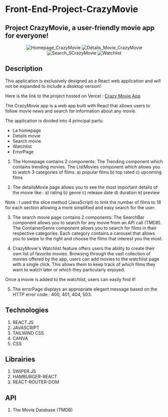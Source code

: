# Front-End-Project-CrazyMovie
## Project CrazyMovie, a user-friendly movie app for everyone!
<div align="center">
  <img src="https://github.com/GMKRAKEN23/Front-end-Project-CrazyMovie/assets/149949090/7c0bd02f-7dd3-4bfa-9530-e1f77facb1d6" alt="Homepage_CrazyMovie";">
  <img src="https://github.com/GMKRAKEN23/Front-end-Project-CrazyMovie/assets/149949090/bddb5958-6736-41db-9b05-0d58dcc2ee61" alt="Détails_Movie_CrazyMovie";">
  <img src="https://github.com/GMKRAKEN23/Front-end-Project-CrazyMovie/assets/149949090/d20a54a9-84bb-4f56-8e99-d0938ca244e8" alt="Search_SCrazyMovie">
  <img src="https://github.com/GMKRAKEN23/Front-end-Project-CrazyMovie/assets/149949090/76546817-7c50-4c30-9c41-c1e3eda1f53e" alt="Watchlist">
</div>

## Description 
This application is exclusively designed as a React web application and will not be expanded to include a desktop version! 

Here is the link to the project hosted on Vercel : [Crazy Movie App](https://front-end-project-crazy-movie.vercel.app/)   

The CrazyMovie app is a web app built with React that allows users to follow movie news and search for information about any movie.

The application is divided into 4 principal parts:

- La homepage
- Details movie
- Search movie
- Watchlist
- ErrorPage   
  
1. The Homepage contains 2 components: 
The Trending component which contains trending movies.
The ListMovies component which allows you to watch 3 categories of films:
a) popular films 
b) top rated 
c) upcoming films

2. The detailsMovie page allows you to see the most important details of the movie like :
a) rating
b) genre
c) release date
d) duration
e) preview

Note : I used the slice method (JavaScript) to limit the number of films to 18 for each section allowing a more simplified and easy search for the user.

3. The search movie page contains 2 components:
The SearchBar component allows you to search for any movie from an API call (TMDB).
The ContainerGenre component allows you to search for films in their respective categories. Each category contains a carousel that allows you to swipe to the right and choose the films that interest you the most.

4. CrazyMovie's Watchlist feature offers users the ability to create their own list of favorite movies. Browsing through the vast collection of movies offered by the app, users can add movies to the watchlist page with a single click. This allows them to keep track of which films they want to watch later or which they particularly enjoyed.
   
Once a movie is added to the watchlist, users can easily find it!

5. The errorPage displays an appropriate elegant message based on the HTTP error code : 400, 401, 404, 503. 

## Technologies
1. REACT.JS
2. JAVASCRIPT
4. TAILWIND CSS 
5. CANVA
6. CSS

## Librairies 
1. SWIPER.JS  
2. HAMBURGER-REACT
3. REACT-ROUTER-DOM

## API
1. The Movie Database (TMDB)
